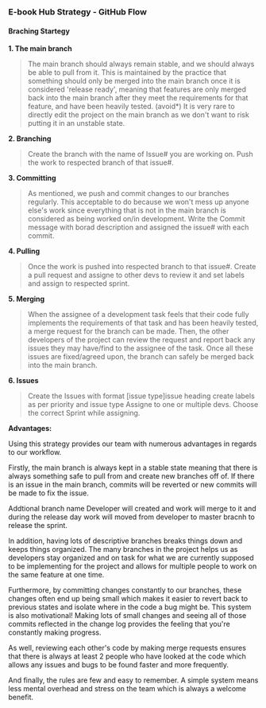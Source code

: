 ### E-book Hub Strategy - GitHub Flow

#### Braching Startegy

**1. The main branch**

> The main branch should always remain stable, and we should always be able to pull from it.
> This is maintained by the practice that something should only be merged into the main branch once it is considered 'release ready', meaning that features are only merged back into the main branch after they meet the requirements for that feature, and have been heavily tested.
> (avoid\*) It is very rare to directly edit the project on the main branch as we don't want to risk putting it in an unstable state.

**2. Branching**

> Create the branch with the name of Issue# you are working on.
> Push the work to respected branch of that issue#.

**3. Committing**

> As mentioned, we push and commit changes to our branches regularly. This acceptable to do because we won't mess up anyone else's work since everything that is not in the main branch is considered as being worked on/in development.
> Write the Commit message with borad description and assigned the issue# with each commit.

**4. Pulling**

> Once the work is pushed into respected branch to that issue#.
> Create a pull request and assigne to other devs to review it and set labels and assign to respected sprint.

**5. Merging**

> When the assignee of a development task feels that their code fully implements the requirements of that task and has been heavily tested, a merge request for the branch can be made.
> Then, the other developers of the project can review the request and report back any issues they may have/find to the assignee of the task.
> Once all these issues are fixed/agreed upon, the branch can safely be merged back into the main branch.

**6. Issues**

> Create the Issues with format [issue type]issue heading
> create labels as per priority and issue type
> Assigne to one or multiple devs.
> Choose the correct Sprint while assigning.

**Advantages:**

Using this strategy provides our team with numerous advantages in regards to our workflow.

Firstly, the main branch is always kept in a stable state meaning that there is always something safe to pull from and create new branches off of. If there is an issue in the main branch, commits will be reverted or new commits will be made to fix the issue.

Addtional branch name Developer will created and work will merge to it and during the release day work will moved from developer to master bracnh to release the sprint.

In addition, having lots of descriptive branches breaks things down and keeps things organized. The many branches in the project helps us as developers stay organized and on task for what we are currently supposed to be implementing for the project and allows for multiple people to work on the same feature at one time.

Furthermore, by committing changes constantly to our branches, these changes often end up being small which makes it easier to revert back to previous states and isolate where in the code a bug might be. This system is also motivational! Making lots of small changes and seeing all of those commits reflected in the change log provides the feeling that you're constantly making progress.

As well, reviewing each other's code by making merge requests ensures that there is always at least 2 people who have looked at the code which allows any issues and bugs to be found faster and more frequently.

And finally, the rules are few and easy to remember. A simple system means less mental overhead and stress on the team which is always a welcome benefit.
